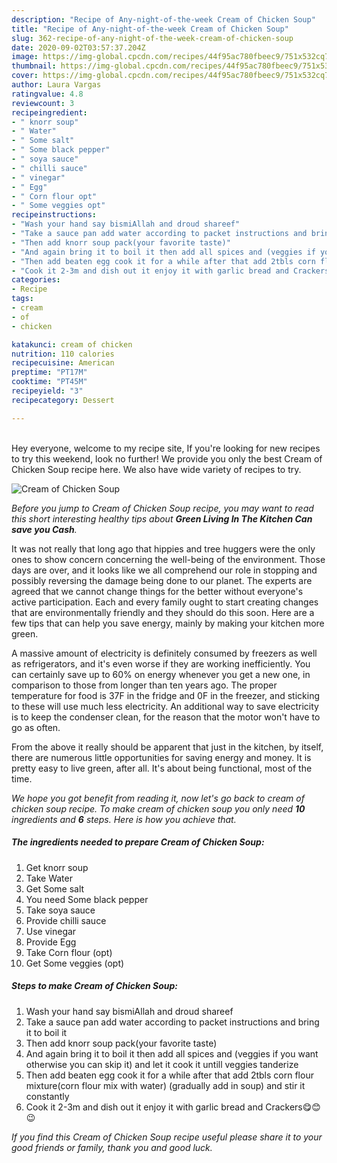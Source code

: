 ```yaml
---
description: "Recipe of Any-night-of-the-week Cream of Chicken Soup"
title: "Recipe of Any-night-of-the-week Cream of Chicken Soup"
slug: 362-recipe-of-any-night-of-the-week-cream-of-chicken-soup
date: 2020-09-02T03:57:37.204Z
image: https://img-global.cpcdn.com/recipes/44f95ac780fbeec9/751x532cq70/cream-of-chicken-soup-recipe-main-photo.jpg
thumbnail: https://img-global.cpcdn.com/recipes/44f95ac780fbeec9/751x532cq70/cream-of-chicken-soup-recipe-main-photo.jpg
cover: https://img-global.cpcdn.com/recipes/44f95ac780fbeec9/751x532cq70/cream-of-chicken-soup-recipe-main-photo.jpg
author: Laura Vargas
ratingvalue: 4.8
reviewcount: 3
recipeingredient:
- " knorr soup"
- " Water"
- " Some salt"
- " Some black pepper"
- " soya sauce"
- " chilli sauce"
- " vinegar"
- " Egg"
- " Corn flour opt"
- " Some veggies opt"
recipeinstructions:
- "Wash your hand say bismiAllah and droud shareef"
- "Take a sauce pan add water according to packet instructions and bring it to boil it"
- "Then add knorr soup pack(your favorite taste)"
- "And again bring it to boil it then add all spices and (veggies if you want otherwise you can skip it) and let it cook it untill veggies tanderize"
- "Then add beaten egg cook it for a while after that add 2tbls corn flour mixture(corn flour mix with water) (gradually add in soup) and stir it constantly"
- "Cook it 2-3m and dish out it enjoy it with garlic bread and Crackers😋😊😉"
categories:
- Recipe
tags:
- cream
- of
- chicken

katakunci: cream of chicken 
nutrition: 110 calories
recipecuisine: American
preptime: "PT17M"
cooktime: "PT45M"
recipeyield: "3"
recipecategory: Dessert

---
```

<br>
Hey everyone, welcome to my recipe site, If you're looking for new recipes to try this weekend, look no further! We provide you only the best Cream of Chicken Soup recipe here. We also have wide variety of recipes to try.
<br>


![Cream of Chicken Soup](https://img-global.cpcdn.com/recipes/44f95ac780fbeec9/751x532cq70/cream-of-chicken-soup-recipe-main-photo.jpg)

<i>Before you jump to Cream of Chicken Soup recipe, you may want to read this short interesting healthy tips about 
<strong>Green Living In The Kitchen Can save you Cash</strong>.</i>
</br>

It was not really that long ago that hippies and tree huggers were the only ones to show concern concerning the well-being of the environment. Those days are over, and it looks like we all comprehend our role in stopping and possibly reversing the damage being done to our planet. The experts are agreed that we cannot change things for the better without everyone's active participation. Each and every family ought to start creating changes that are environmentally friendly and they should do this soon. Here are a few tips that can help you save energy, mainly by making your kitchen more green.

A massive amount of electricity is definitely consumed by freezers as well as refrigerators, and it's even worse if they are working inefficiently. You can certainly save up to 60% on energy whenever you get a new one, in comparison to those from longer than ten years ago. The proper temperature for food is 37F in the fridge and 0F in the freezer, and sticking to these will use much less electricity. An additional way to save electricity is to keep the condenser clean, for the reason that the motor won't have to go as often.

From the above it really should be apparent that just in the kitchen, by itself, there are numerous little opportunities for saving energy and money. It is pretty easy to live green, after all. It's about being functional, most of the time.


<i>We hope you got benefit from reading it, now let's go back to cream of chicken soup recipe. To make cream of chicken soup you only need <strong>10</strong> ingredients and <strong>6</strong> steps. Here is how you achieve that.
</i>

##### The ingredients needed to prepare Cream of Chicken Soup:

1. Get  knorr soup
1. Take  Water
1. Get  Some salt
1. You need  Some black pepper
1. Take  soya sauce
1. Provide  chilli sauce
1. Use  vinegar
1. Provide  Egg
1. Take  Corn flour (opt)
1. Get  Some veggies (opt)


##### Steps to make Cream of Chicken Soup:

1. Wash your hand say bismiAllah and droud shareef
1. Take a sauce pan add water according to packet instructions and bring it to boil it
1. Then add knorr soup pack(your favorite taste)
1. And again bring it to boil it then add all spices and (veggies if you want otherwise you can skip it) and let it cook it untill veggies tanderize
1. Then add beaten egg cook it for a while after that add 2tbls corn flour mixture(corn flour mix with water) (gradually add in soup) and stir it constantly
1. Cook it 2-3m and dish out it enjoy it with garlic bread and Crackers😋😊😉


<i>If you find this Cream of Chicken Soup recipe useful please share it to your good friends or family, thank you and good luck.</i>
